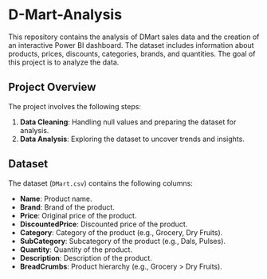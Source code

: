 # D-Mart-Analysis

This repository contains the analysis of DMart sales data and the creation of an interactive Power BI dashboard. The dataset includes information about products, prices, discounts, categories, brands, and quantities. The goal of this project is to analyze the data.

## **Project Overview**
The project involves the following steps:
1. **Data Cleaning**: Handling null values and preparing the dataset for analysis.
2. **Data Analysis**: Exploring the dataset to uncover trends and insights.

## **Dataset**
The dataset (`DMart.csv`) contains the following columns:
- **Name**: Product name.
- **Brand**: Brand of the product.
- **Price**: Original price of the product.
- **DiscountedPrice**: Discounted price of the product.
- **Category**: Category of the product (e.g., Grocery, Dry Fruits).
- **SubCategory**: Subcategory of the product (e.g., Dals, Pulses).
- **Quantity**: Quantity of the product.
- **Description**: Description of the product.
- **BreadCrumbs**: Product hierarchy (e.g., Grocery > Dry Fruits).
